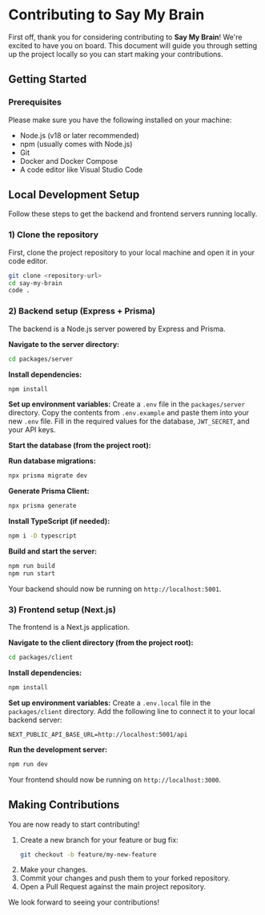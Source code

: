 # Contributing to Say My Brain

First off, thank you for considering contributing to **Say My Brain**! We're excited to have you on board. This document will guide you through setting up the project locally so you can start making your contributions.

## Getting Started

### Prerequisites
Please make sure you have the following installed on your machine:
- Node.js (v18 or later recommended)
- npm (usually comes with Node.js)
- Git
- Docker and Docker Compose
- A code editor like Visual Studio Code

## Local Development Setup
Follow these steps to get the backend and frontend servers running locally.

### 1) Clone the repository
First, clone the project repository to your local machine and open it in your code editor.
```bash
git clone <repository-url>
cd say-my-brain
code .
```

### 2) Backend setup (Express + Prisma)
The backend is a Node.js server powered by Express and Prisma.

**Navigate to the server directory:**
```bash
cd packages/server
```

**Install dependencies:**
```bash
npm install
```

**Set up environment variables:**
Create a `.env` file in the `packages/server` directory. Copy the contents from `.env.example` and paste them into your new `.env` file. Fill in the required values for the database, `JWT_SECRET`, and your API keys.

**Start the database (from the project root):**

**Run database migrations:**
```bash
npx prisma migrate dev
```

**Generate Prisma Client:**
```bash
npx prisma generate
```

**Install TypeScript (if needed):**
```bash
npm i -D typescript
```

**Build and start the server:**
```bash
npm run build
npm run start
```
Your backend should now be running on `http://localhost:5001`.

### 3) Frontend setup (Next.js)
The frontend is a Next.js application.

**Navigate to the client directory (from the project root):**
```bash
cd packages/client
```

**Install dependencies:**
```bash
npm install
```

**Set up environment variables:**
Create a `.env.local` file in the `packages/client` directory. Add the following line to connect it to your local backend server:
```env
NEXT_PUBLIC_API_BASE_URL=http://localhost:5001/api
```

**Run the development server:**
```bash
npm run dev
```
Your frontend should now be running on `http://localhost:3000`.

## Making Contributions
You are now ready to start contributing!

1. Create a new branch for your feature or bug fix:
   ```bash
   git checkout -b feature/my-new-feature
   ```
2. Make your changes.
3. Commit your changes and push them to your forked repository.
4. Open a Pull Request against the main project repository.

We look forward to seeing your contributions!

